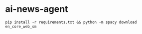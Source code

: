 # ai-news-agent



```
pip install -r requirements.txt && python -m spacy download en_core_web_sm
```